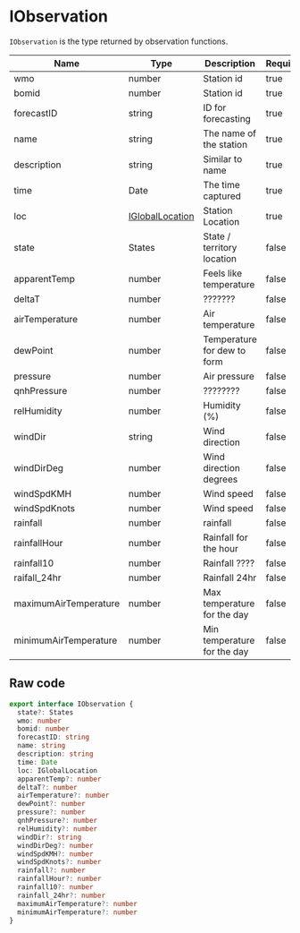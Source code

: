 # IObservation 
`IObservation` is the type returned by observation functions.

| Name          | Type           | Description        | Required |
| ------------- | -------------- | ------------------ | -------- |
| wmo           | number         | Station id         | true     | 
| bomid         | number         | Station id         | true     |
| forecastID    | string         | ID for forecasting | true     |
| name          | string         | The name of the station | true |
| description   | string         | Similar to name    | true     |
| time          | Date           | The time captured  | true     |
| loc           | [IGlobalLocation](./igloballocation.md)| Station Location   | true     |
| state         | States         | State / territory location| false |
| apparentTemp  | number         | Feels like temperature | false |
| deltaT        | number         | ???????            | false    |
| airTemperature| number         | Air temperature    | false    |
| dewPoint      | number         | Temperature for dew to form | false |
| pressure      | number         | Air pressure       | false |
| qnhPressure | number | ???????? | false |
| relHumidity | number | Humidity (%) | false |
| windDir     | string | Wind direction | false |
| windDirDeg | number | Wind direction degrees | false |
| windSpdKMH | number | Wind speed | false |
| windSpdKnots | number | Wind speed | false |
| rainfall | number | rainfall | false |
| rainfallHour | number | Rainfall for the hour | false 
| rainfall10 | number | Rainfall ???? | false |
| raifall_24hr | number | Rainfall 24hr | false |
| maximumAirTemperature | number | Max temperature for the day | false 
| minimumAirTemperature | number | Min temperature for the day | false

## Raw code 
```ts
export interface IObservation {
  state?: States
  wmo: number
  bomid: number
  forecastID: string
  name: string
  description: string
  time: Date
  loc: IGlobalLocation
  apparentTemp?: number
  deltaT?: number
  airTemperature?: number
  dewPoint?: number
  pressure?: number
  qnhPressure?: number
  relHumidity?: number
  windDir?: string
  windDirDeg?: number
  windSpdKMH?: number
  windSpdKnots?: number
  rainfall?: number
  rainfallHour?: number
  rainfall10?: number
  rainfall_24hr?: number
  maximumAirTemperature?: number
  minimumAirTemperature?: number
}
```